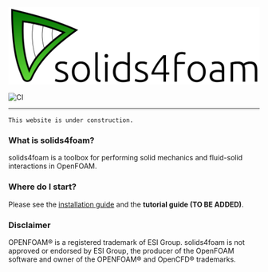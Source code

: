 ![solids4foam logo](solids4foamLogoName.png)

![CI](https://github.com/solids4foam/solids4foam/workflows/CI/badge.svg?branch=nextRelease)
<!-- ![jsDelivr](https://data.jsdelivr.com/v1/package/gh/rundocs/jekyll-rtd-theme/badge) -->
---

```warning
This website is under construction.
```

### What is solids4foam?

solids4foam is a toolbox for performing solid mechanics and fluid-solid interactions in OpenFOAM.


### Where do I start?

Please see the [installation guide](installation/README.md) and the **tutorial guide (TO BE ADDED)**.


### Disclaimer

OPENFOAM® is a registered trademark of ESI Group. solids4foam is not approved or endorsed by ESI Group, the producer of the OpenFOAM software and owner of the OPENFOAM® and OpenCFD® trademarks.